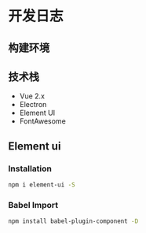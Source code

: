 # 开发日志

## 构建环境

## 技术栈

- Vue 2.x
- Electron
- Element UI
- FontAwesome

## Element ui

### Installation

```bash
npm i element-ui -S
```

### Babel Import

```bash
npm install babel-plugin-component -D
```